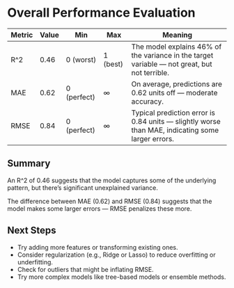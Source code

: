 # Overall Performance Evaluation

| Metric | Value | Min         | Max      | Meaning                                                                                          |
| ------ | ----- | ----------- | -------- | ------------------------------------------------------------------------------------------------ |
| R^2     | 0.46  | 0 (worst)   | 1 (best) | The model explains 46% of the variance in the target variable — not great, but not terrible.     |
| MAE    | 0.62  | 0 (perfect) | ∞        | On average, predictions are 0.62 units off — moderate accuracy.                                  |
| RMSE   | 0.84  | 0 (perfect) | ∞        | Typical prediction error is 0.84 units — slightly worse than MAE, indicating some larger errors. |


## Summary

An R^2 of 0.46 suggests that the model captures some of the underlying pattern, but there’s significant unexplained variance.

The difference between MAE (0.62) and RMSE (0.84) suggests that the model makes some larger errors — RMSE penalizes these more.

## Next Steps

- Try adding more features or transforming existing ones.
- Consider regularization (e.g., Ridge or Lasso) to reduce overfitting or underfitting.
- Check for outliers that might be inflating RMSE.
- Try more complex models like tree-based models or ensemble methods.